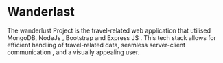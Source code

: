 # Wanderlast
The wanderlust Project is the travel-related web application that utilised MongoDB, NodeJs , Bootstrap and Express JS . This tech stack allows for efficient handling of travel-related data, seamless server-client communication , and a visually appealing user.
